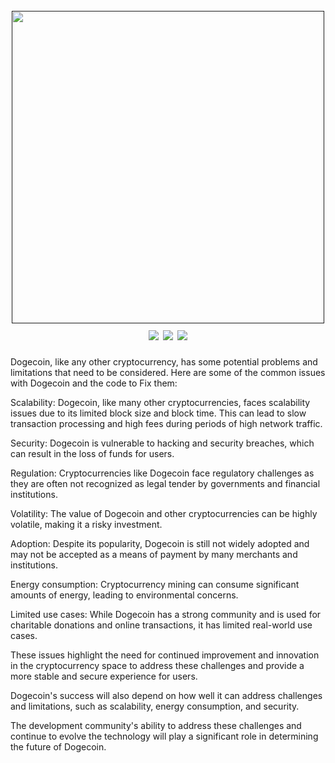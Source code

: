 <h1 align="center">
  <br>
  <a href=""><img src="https://pbs.twimg.com/profile_images/1553127486933835777/o8LKIi3h_400x400.jpg" alt="" width="500px;"></a>
  <br>
  <img src="https://img.shields.io/github/last-commit/GreatApe42069/Dogecoin?style=flat"> 
  <img src="https://img.shields.io/badge/PRs-welcome-cyan">
  <a href="https://twitter.com/intent/follow?screen_name=GreatApe42069E">
    <img src="https://img.shields.io/twitter/follow/GreatApe42069E?style=flat&logo=twitter">
  </a>
</h1>



Dogecoin, like any other cryptocurrency, has some potential problems and limitations that need to be considered. Here are some of the common issues with Dogecoin and the code to Fix them:

Scalability: Dogecoin, like many other cryptocurrencies, faces scalability issues due to its limited block size and block time. This can lead to slow transaction processing and high fees during periods of high network traffic.

Security: Dogecoin is vulnerable to hacking and security breaches, which can result in the loss of funds for users.

Regulation: Cryptocurrencies like Dogecoin face regulatory challenges as they are often not recognized as legal tender by governments and financial institutions.

Volatility: The value of Dogecoin and other cryptocurrencies can be highly volatile, making it a risky investment.

Adoption: Despite its popularity, Dogecoin is still not widely adopted and may not be accepted as a means of payment by many merchants and institutions.

Energy consumption: Cryptocurrency mining can consume significant amounts of energy, leading to environmental concerns.

Limited use cases: While Dogecoin has a strong community and is used for charitable donations and online transactions, it has limited real-world use cases.

These issues highlight the need for continued improvement and innovation in the cryptocurrency space to address these challenges and provide a more stable and secure experience for users.

Dogecoin's success will also depend on how well it can address challenges and limitations, such as scalability, energy consumption, and security. 

The development community's ability to address these challenges and continue to evolve the technology will play a significant role in determining the future of Dogecoin.
